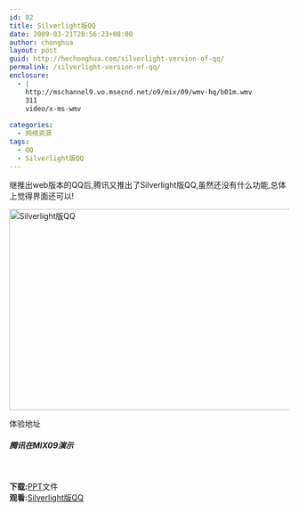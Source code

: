```yaml
---
id: 82
title: Silverlight版QQ
date: 2009-03-21T20:56:23+08:00
author: chonghua
layout: post
guid: http://hechonghua.com/silverlight-version-of-qq/
permalink: /silverlight-version-of-qq/
enclosure:
  - |
    http://mschannel9.vo.msecnd.net/o9/mix/09/wmv-hq/b01m.wmv
    311
    video/x-ms-wmv
    
categories:
  - 网络资源
tags:
  - QQ
  - Silverlight版QQ
---
```

继推出web版本的QQ后,腾讯又推出了Silverlight版QQ,虽然还没有什么功能,总体上觉得界面还可以!

<!--more--><img src="http://clip2net.com/clip/m5205/1237640027-clip-134kb.jpg" width="600" height="361" / alt="Silverlight版QQ" > 

体验地址

##### 腾讯在MIX09演示

&#160;

**下载:**[PPT](http://mschannel9.vo.msecnd.net/o9/mix/09/pptx/b01m.pptx)文件  
**观看:**[Silverlight版QQ](http://mschannel9.vo.msecnd.net/o9/mix/09/wmv-hq/b01m.wmv)